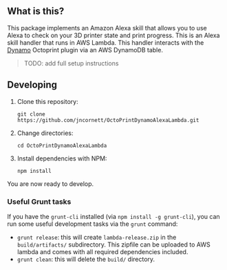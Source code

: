 ## What is this?

This package implements an Amazon Alexa skill that allows you to use Alexa to check on your 3D printer state and print progress.
This is an Alexa skill handler that runs in AWS Lambda. This handler interacts with the [Dynamo](https://github.com/jncornett/OctoPrint-Dynamo) Octoprint plugin via an AWS DynamoDB table.

> TODO: add full setup instructions

## Developing

1. Clone this repository:

    `git clone https://github.com/jncornett/OctoPrintDynamoAlexaLambda.git`

2. Change directories:

    `cd OctoPrintDynamoAlexaLambda`

3. Install dependencies with NPM:

    `npm install`

You are now ready to develop.

### Useful Grunt tasks

If you have the `grunt-cli` installed (via `npm install -g grunt-cli`), you can run some useful development tasks via the `grunt` command:

- `grunt release`: this will create `lambda-release.zip` in the `build/artifacts/` subdirectory. This zipfile can be uploaded to AWS lambda and comes with all required dependencies included.
- `grunt clean`: this will delete the `build/` directory.
